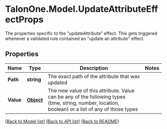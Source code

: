 # TalonOne.Model.UpdateAttributeEffectProps
The properties specific to the \"updateAttribute\" effect. This gets triggered whenever a validated rule contained an \"update an attribute\" effect.
## Properties

Name | Type | Description | Notes
------------ | ------------- | ------------- | -------------
**Path** | **string** | The exact path of the attribute that was updated | 
**Value** | [**Object**](.md) | The new value of this attribute. Value can be any of the following types (time, string, number, location, boolean) or a list of any of those types | 

[[Back to Model list]](../README.md#documentation-for-models) [[Back to API list]](../README.md#documentation-for-api-endpoints) [[Back to README]](../README.md)

